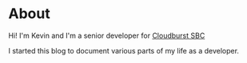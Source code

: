 # About

Hi! I'm Kevin and I'm a senior developer for [Cloudburst SBC](https://cloudburststudio.com)

I started this blog to document various parts of my life as a developer.
